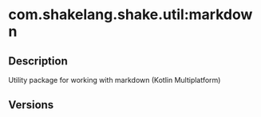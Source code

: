 # com.shakelang.shake.util:markdown

## Description

Utility package for working with markdown (Kotlin Multiplatform)

## Versions